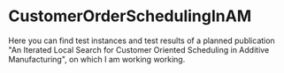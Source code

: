 # CustomerOrderSchedulingInAM

Here you can find test instances and test results of a planned publication "An Iterated Local Search for Customer Oriented Scheduling in Additive Manufacturing", on which I am working working.
